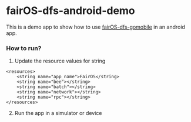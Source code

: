 # fairOS-dfs-android-demo

This is a demo app to show how to use [fairOS-dfs-gomobile](https://github.com/fairDataSociety/fairOS-dfs-gomobile) in an android app.

### How to run?
1. Update the resource values for string
```
<resources>
    <string name="app_name">FairOS</string>
    <string name="bee"></string>
    <string name="batch"></string>
    <string name="network"></string>
    <string name="rpc"></string>
</resources>
```

2. Run the app in a simulator or device 